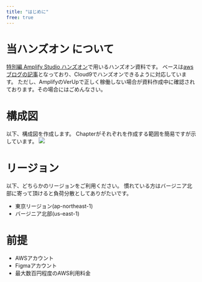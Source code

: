 ```yaml
---
title: "はじめに"
free: true
---
```

# 当ハンズオン について

[特別編 Amplify Studio ハンズオン](https://awsbasics.connpass.com/event/240343/)で用いるハンズオン資料です。
ベースは[awsブログの記事](https://aws.amazon.com/jp/blogs/news/aws-amplify-studio-figma-to-fullstack-react-app-with-minimal-programming/)となっており、Cloud9でハンズオンできるように対応しています。
ただし、AmplifyのVerUpで正しく稼働しない場合が資料作成中に確認されております。その場合にはごめんなさい。

# 構成図

以下、構成図を作成します。
Chapterがそれぞれを作成する範囲を簡易ですが示しています。
![](https://storage.googleapis.com/zenn-user-upload/d674c74b71a2-20220228.png)

# リージョン
以下、どちらかのリージョンをご利用ください。
慣れている方はバージニア北部に寄って頂けると負荷分散としてありがたいです。
- 東京リージョン(ap-northeast-1)
- バージニア北部(us-east-1)

# 前提

- AWSアカウント
- Figmaアカウント
- 最大数百円程度のAWS利用料金
